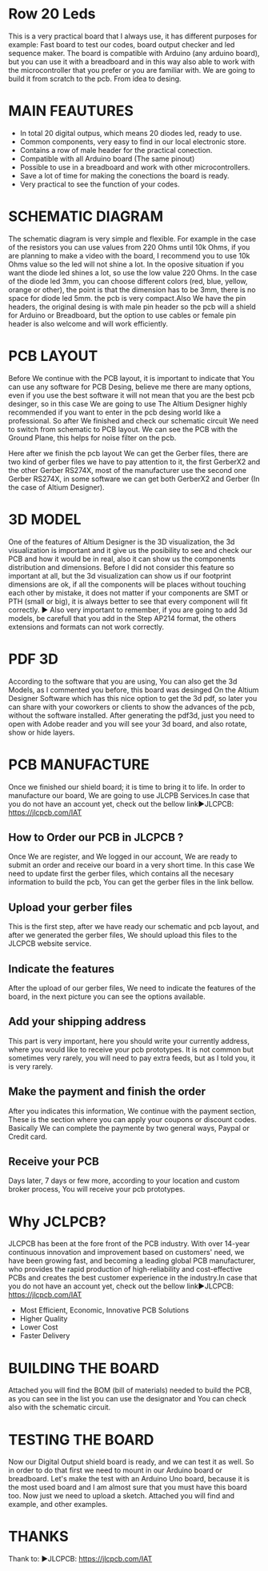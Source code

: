 # Row 20 Leds
This is a very practical board that I always use, it has different purposes for example: Fast board to test our codes, board output checker and led sequence maker. The board is compatible with Arduino (any arduino board), but you can use it with a breadboard and in this way also able to work with the microcontroller that you prefer or you are familiar with. We are going to build it from scratch to the pcb. From idea to desing.

# MAIN FEAUTURES
- In total 20 digital outpus, which means 20 diodes led, ready to use.
- Common components, very easy to find in our local electronic store.
- Contains a row of male header for the practical conection.
- Compatible with all Arduino board (The same pinout)
- Possible to use in a breadboard and work with other microcontrollers.
- Save a lot of time for making the conections the board is ready.
- Very practical to see the function of your codes.

# SCHEMATIC DIAGRAM
The schematic diagram is very simple and flexible. For example in the case of the resistors you can use values from 220 Ohms until 10k Ohms, if you are planning to make a video with the board, I recommend you to use 10k Ohms value so the led will not shine a lot. In the oposive situation if you want the diode led shines a lot, so use the low value 220 Ohms.
In the case of the diode led 3mm, you can choose different colors (red, blue, yellow, orange or other), the point is that the dimension has to be 3mm, there is no space for diode led 5mm. the pcb is very compact.Also We have the pin headers, the original desing is with male pin header so the pcb will a shield for Arduino or Breadboard, but the option to use cables or female pin header is also welcome and will work efficiently.

# PCB LAYOUT
Before We continue with the PCB layout, it is important to indicate that You can use any software for PCB Desing, believe me there are many options, even if you use the best software it will not mean that you are the best pcb desinger, so in this case We are going to use The Altium Designer highly recommended if you want to enter in the pcb desing world like a professional. So after We finished and check our schematic circuit We need to switch from schematic to PCB layout. We can see the PCB with the Ground Plane, this helps for noise filter on the pcb.

Here after we finish the pcb layout We can get the Gerber files, there are two kind of gerber files we have to pay attention to it, the first GerberX2 and the other Gerber RS274X, most of the manufacturer use the second one Gerber RS274X, in some software we can get both GerberX2 and Gerber (In the case of Altium Designer).

# 3D MODEL
One of the features of Altium Designer is the 3D visualization, the 3d visualization is important and it give us the posibility to see and check our PCB and how it would be in real, also it can show us the components distribution and dimensions. Before I did not consider this feature so important at all, but the 3d visualization can show us if our footprint dimensions are ok, if all the components will be places without touching each other by mistake, it does not matter if your components are SMT or PTH (small or big), it is always better to see that every component will fit correctly.
► Also very important to remember, if you are going to add 3d models, be carefull that you add in the Step AP214 format, the others extensions and formats can not work correctly.

# PDF 3D
According to the software that you are using, You can also get the 3d Models, as I commented you before, this board was desinged On the Altium Designer Software which has this nice option to get the 3d pdf, so later you can share with your coworkers or clients to show the advances of the pcb, without the software installed. After generating the pdf3d, just you need to open with Adobe reader and you will see your 3d board, and also rotate, show or hide layers.

# PCB MANUFACTURE
Once we finished our shield board; it is time to bring it to life. In order to manufacture our board, We are going to use JLCPB Services.In case that you do not have an account yet, check out the bellow link►JLCPCB: https://jlcpcb.com/IAT

## How to Order our PCB in JLCPCB ?
Once We are register, and We logged in our account, We are ready to submit an order and receive our board in a very short time. In this case We need to update first the gerber files, which contains all the necesary information to build the pcb, You can get the gerber files in the link bellow.

## Upload your gerber files
This is the first step, after we have ready our schematic and pcb layout, and after we generated the gerber files, We should upload this files to the JLCPCB website service.

## Indicate the features
After the upload of our gerber files, We need to indicate the features of the board, in the next picture you can see the options available.

## Add your shipping address
This part is very important, here you should write your currently address, where you would like to receive your pcb prototypes. It is not common but sometimes very rarely, you will need to pay extra feeds, but as I told you, it is very rarely.

## Make the payment and finish the order
After you indicates this information, We continue with the payment section, These is the section where you can apply your coupons or discount codes. Basically We can complete the paymente by two general ways, Paypal or Credit card.

## Receive your PCB
Days later, 7 days or few more, according to your location and custom broker process, You will receive your pcb prototypes.

# Why JCLPCB?
JLCPCB has been at the fore front of the PCB industry. With over 14-year continuous innovation and improvement based on customers' need, we have been growing fast, and becoming a leading global PCB manufacturer, who provides the rapid production of high-reliability and cost-effective PCBs and creates the best customer experience in the industry.In case that you do not have an account yet, check out the bellow link►JLCPCB: https://jlcpcb.com/IAT
- Most Efficient, Economic, Innovative PCB Solutions
- Higher Quality
- Lower Cost
- Faster Delivery

# BUILDING THE BOARD
Attached you will find the BOM (bill of materials) needed to build the PCB, as you can see in the list you can use the designator and You can check also with the schematic circuit.

# TESTING THE BOARD
Now our Digital Output shield board is ready, and we can test it as well. So in order to do that first we need to mount in our Arduino board or breadboard.
Let's make the test with an Arduino Uno board, because it is the most used board and I am almost sure that you must have this board too. Now just we need to upload a sketch. Attached you will find and example, and other examples.

# THANKS
Thank to:
►JLCPCB: https://jlcpcb.com/IAT
